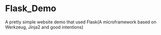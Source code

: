 # Flask_Demo
A pretty simple website demo that  used Flask(A microframework based on Werkzeug, Jinja2 and good intentions)

